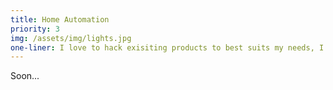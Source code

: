 ```yaml
---
title: Home Automation
priority: 3
img: /assets/img/lights.jpg
one-liner: I love to hack exisiting products to best suits my needs, I try to do that with my whole appartment
---
```

Soon...